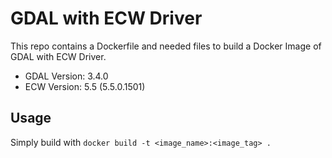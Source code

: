 # GDAL with ECW Driver
This repo contains a Dockerfile and needed files to build a Docker Image of GDAL with ECW Driver.

* GDAL Version: 3.4.0
* ECW Version: 5.5 (5.5.0.1501)

## Usage
Simply build with `docker build -t <image_name>:<image_tag> .`